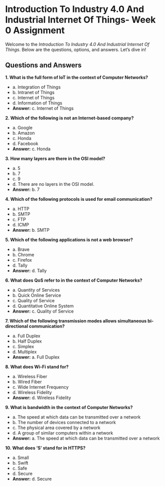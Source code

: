 #  Introduction To Industry 4.0 And Industrial Internet Of Things-  Week 0 Assignment

Welcome to the *Introduction To Industry 4.0 And Industrial Internet Of Things*. Below are the questions, options, and answers. Let’s dive in!

## Questions and Answers

**1. What is the full form of IoT in the context of Computer Networks?**  
   - a. Integration of Things  
   - b. Intranet of Things  
   - c. Internet of Things  
   - d. Information of Things  
   - **Answer:** c. Internet of Things  

**2. Which of the following is not an Internet-based company?**  
   - a. Google  
   - b. Amazon  
   - c. Honda  
   - d. Facebook  
   - **Answer:** c. Honda  

**3. How many layers are there in the OSI model?**  
   - a. 5  
   - b. 7  
   - c. 9  
   - d. There are no layers in the OSI model.  
   - **Answer:** b. 7  

**4. Which of the following protocols is used for email communication?**  
   - a. HTTP  
   - b. SMTP  
   - c. FTP  
   - d. ICMP  
   - **Answer:** b. SMTP  

**5. Which of the following applications is not a web browser?**  
   - a. Brave  
   - b. Chrome  
   - c. Firefox  
   - d. Tally  
   - **Answer:** d. Tally  

**6. What does QoS refer to in the context of Computer Networks?**  
   - a. Quantity of Services  
   - b. Quick Online Service  
   - c. Quality of Service  
   - d. Quantitative Online System  
   - **Answer:** c. Quality of Service  

**7. Which of the following transmission modes allows simultaneous bi-directional communication?**  
   - a. Full Duplex  
   - b. Half Duplex  
   - c. Simplex  
   - d. Multiplex  
   - **Answer:** a. Full Duplex  

**8. What does Wi-Fi stand for?**  
   - a. Wireless Fiber  
   - b. Wired Fiber  
   - c. Wide Internet Frequency  
   - d. Wireless Fidelity  
   - **Answer:** d. Wireless Fidelity  

**9. What is bandwidth in the context of Computer Networks?**  
   - a. The speed at which data can be transmitted over a network  
   - b. The number of devices connected to a network  
   - c. The physical area covered by a network  
   - d. A group of similar computers within a network  
   - **Answer:** a. The speed at which data can be transmitted over a network  

**10. What does ‘S’ stand for in HTTPS?**  
   - a. Small  
   - b. Swift  
   - c. Safe  
   - d. Secure  
   - **Answer:** d. Secure  
